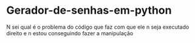 # Gerador-de-senhas-em-python
N sei qual é o problema do código que faz com que ele n seja executado direito e n estou conseguindo fazer a manipulação 
